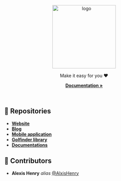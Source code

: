 <a name="readme-top"></a>

<div align="center">

  <img src="https://cdn.alexishenry.eu/shared/images/golfinder.svg" alt="logo" width="200" height="auto" />
  
  <p>
    Make it easy for you ❤️
  </p>

<a href="https://github.com/Golfinder/docs"><strong>Documentation »</strong></a>
  
</div>

<br/>

## :rocket: Repositories

* [**Website**]()
* [**Blog**]()
* [**Mobile application**]()
* [**Golfinder library**]()
* [**Documentations**]()

## :wave: Contributors

* **Alexis Henry** _alias_ [@AlxisHenry](https://github.com/AlxisHenry)
